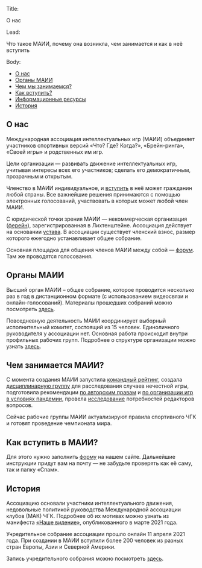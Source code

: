 Title:

О нас

Lead:

Что такое МАИИ, почему она возникла, чем занимается и как в неё вступить

Body:

- [О нас](#maii)
- [Органы МАИИ](#organs)
- [Чем мы занимаемся?](#work)
- [Как вступить?](#join)
- [Информационные ресурсы](https://www.maii.li/docs/2022-02-03-putevoditel-po-informacionnym-resursam-maii/)
- [История](#history)

## О нас<a name="maii"></a>

Международная ассоциация интеллектуальных игр (МАИИ) объединяет участников спортивных версий «Что? Где? Когда?», «Брейн-ринга», «Своей игры» и родственных им игр. 

Цели организации — развивать движение интеллектуальных игр, учитывая интересы всех его участников; сделать его демократичным, прозрачным и открытым. 

Членство в МАИИ индивидуальное, и [вступить](#join) в неё может гражданин любой страны. Все важнейшие решения принимаются с помощью электронных голосований, участвовать в которых может любой член МАИИ. 

С юридической точки зрения МАИИ — некоммерческая организация ([ферейн](https://de.wikipedia.org/wiki/Verein#Liechtenstein)), зарегистрированная в Лихтенштейне. Ассоциация действует на основании [устава](https://www.maii.li/statute/ru). В ассоциации существует членский взнос, размер которого ежегодно устанавливает общее собрание. 

Основная площадка для общения членов МАИИ между собой — [форум](https://forum.znatoki.site/). Там же проводятся голосования.

## Органы МАИИ<a name="organs"></a>

Высший орган МАИИ – общее собрание, которое проводится несколько раз в год в дистанционном формате (с использованием видеосвязи и онлайн-голосований). Материалы прошедших собраний можно посмотреть [здесь](https://www.maii.li/p/os).

Повседневную деятельность МАИИ координирует выборный исполнительный комитет, состоящий из 15 человек. Единоличного руководителя у ассоциации нет. Основная работа происходит внутри профильных рабочих групп. Подробнее о структуре организации можно узнать [здесь](https://www.chgk.info/p/who). 

## Чем занимается МАИИ?<a name="work"></a>

С момента создания МАИИ запустила [командный рейтинг](https://rating.maii.li/), создала [дисциплинарную группу](https://www.chgk.info/p/who#dg) для расследования случаев нечестной игры, подготовила рекомендации [по авторским правам](https://www.chgk.info/docs/2021-05-27-rekomendacii-organizatoram-turnirov/) и [по организации игр в условиях пандемии](https://www.chgk.info/docs/2021-09-29-kak-snizit-risk-covid-19-na-intellektualnyh-igrah/), провела [исследование](https://www.chgk.info/news/2021-11-24-chto-nuzhno-redaktoram-intellektualnyh-igr-itogi-oprosa-i-rekomendacii/) потребностей редакторов вопросов. 

Сейчас рабочие группы МАИИ актуализируют правила спортивного ЧГК и готовят проведение чемпионата мира.

## Как вступить в МАИИ?<a name="join"></a>

Для этого нужно заполнить [форму](https://www.maii.li/#join) на нашем сайте. Дальнейшие инструкции придут вам на почту — не забудьте проверять как её саму, так и папку «Спам». 

## История <a name="history"></a>

Ассоциацию основали участники интеллектуального движения, недовольные политикой руководства Международной ассоциации клубов (МАК) ЧГК. Подробнее об их мотивах можно узнать из манифеста [«Наше видение»](https://www.chgk.info/vision), опубликованного в марте 2021 года.

Учредительное собрание ассоциации прошло онлайн 11 апреля 2021 года. При создании в МАИИ вступили более 200 человек из разных стран Европы, Азии и Северной Америки.

Запись учредительного собрания можно посмотреть [здесь](https://www.maii.li/assembly).
